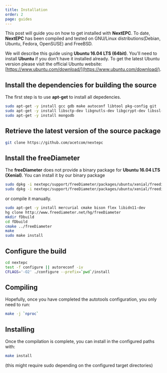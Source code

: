 ```yaml
---
title: Installation
order: 2
page: guides
---
```


This post will guide you on how to get installed with **NextEPC**. To date, **NextEPC** has been compiled and tested on GNU/Linux distributions(Debian, Ubuntu, Fedora, OpenSUSE) and FreeBSD.

We will describe this guide using **Ubuntu 16.04 LTS (64bit)**. You'll need to install **Ubuntu** if you don't have it installed already. To get the latest Ubuntu version please visit the official Ubuntu website: [https://www.ubuntu.com/download/](https://www.ubuntu.com/download/). 

## Install the dependencies for building the source

The first step is to use **apt-get** to install all depedencies.

```bash
sudo apt-get -y install gcc gdb make autoconf libtool pkg-config git
sudo apt-get -y install libsctp-dev libgnutls-dev libgcrypt-dev libssl-dev libmongoc-dev libbson-dev
sudo apt-get -y install mongodb
```
## Retrieve the latest version of the source package

```bash
git clone https://github.com/acetcom/nextepc
```
## Install the freeDiameter

The **freeDiameter** does not provide a binary package for **Ubuntu 16.04 LTS (Xenial)**. You can install it by our binary package

```bash
sudo dpkg -i nextepc/support/freeDiameter/packages/ubuntu/xenial/freediameter-common_1.2.1_amd64.deb
sudo dpkg -i nextepc/support/freeDiameter/packages/ubuntu/xenial/freediameter-dev_1.2.1_amd64.deb
```

or compile it manually.
```bash
sudo apt-get -y install mercurial cmake bison flex libidn11-dev
hg clone http://www.freediameter.net/hg/freeDiameter
mkdir fDbuild
cd fDbuild
cmake ../freeDiameter
make
sudo make install
```
## Configure the build

```bash
cd nextepc
test -f configure || autoreconf -iv
CFLAGS='-O2' ./configure --prefix=`pwd`/install
```

## Compiling

Hopefully, once you have completed the autotools configuration, you only need to run:

```bash
make -j `nproc`
```

## Installing

Once the compilation is complete, you can install in the configured paths with:

```bash
make install
```
(this might require sudo depending on the configured target directories)

